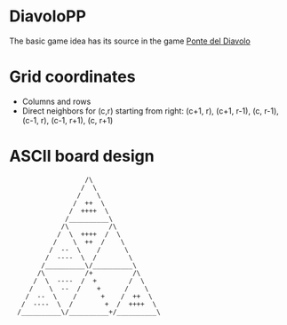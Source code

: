 # DiavoloPP
The basic game idea has its source in the game [Ponte del Diavolo](https://www.brettspielnetz.de/spielregeln/ponte+del+diavolo.php)

# Grid coordinates
- Columns and rows
- Direct neighbors for (c,r) starting from right: (c+1, r), (c+1, r-1), (c, r-1), (c-1, r), (c-1, r+1), (c, r+1)

# ASCII board design
```
                   /\
                  /  \
                 /    \
                /  ++  \
               /  ++++  \
              /__________\
             /\          /\
            /  \  ++++  /  \
           /    \  ++  /    \
          /  --  \    /      \
         /  ----  \  /        \
        /__________\/__________\
       /\          /+          /\
      /  \  ----  /  +        /  \
     /    \  --  /    +      /    \
    /  --  \    /      +    /  ++  \
   /  ----  \  /        +  /  ++++  \
  /__________\/__________+/__________\
```
